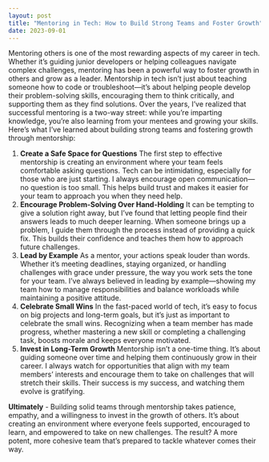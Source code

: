 ```yaml
---
layout: post
title: "Mentoring in Tech: How to Build Strong Teams and Foster Growth"
date: 2023-09-01
---
```


Mentoring others is one of the most rewarding aspects of my career in tech. Whether it’s guiding junior developers or helping colleagues navigate complex challenges, mentoring has been a powerful way to foster growth in others and grow as a leader.
Mentorship in tech isn’t just about teaching someone how to code or troubleshoot—it’s about helping people develop their problem-solving skills, encouraging them to think critically, and supporting them as they find solutions. Over the years, I’ve realized that successful mentoring is a two-way street: while you’re imparting knowledge, you’re also learning from your mentees and growing your skills.
Here’s what I’ve learned about building strong teams and fostering growth through mentorship:
1. **Create a Safe Space for Questions** The first step to effective mentorship is creating an environment where your team feels comfortable asking questions. Tech can be intimidating, especially for those who are just starting. I always encourage open communication—no question is too small. This helps build trust and makes it easier for your team to approach you when they need help.
2. **Encourage Problem-Solving Over Hand-Holding** It can be tempting to give a solution right away, but I’ve found that letting people find their answers leads to much deeper learning. When someone brings up a problem, I guide them through the process instead of providing a quick fix. This builds their confidence and teaches them how to approach future challenges.
3. **Lead by Example** As a mentor, your actions speak louder than words. Whether it’s meeting deadlines, staying organized, or handling challenges with grace under pressure, the way you work sets the tone for your team. I’ve always believed in leading by example—showing my team how to manage responsibilities and balance workloads while maintaining a positive attitude.
4. **Celebrate Small Wins** In the fast-paced world of tech, it’s easy to focus on big projects and long-term goals, but it’s just as important to celebrate the small wins. Recognizing when a team member has made progress, whether mastering a new skill or completing a challenging task, boosts morale and keeps everyone motivated.
5. **Invest in Long-Term Growth** Mentorship isn’t a one-time thing. It’s about guiding someone over time and helping them continuously grow in their career. I always watch for opportunities that align with my team members’ interests and encourage them to take on challenges that will stretch their skills. Their success is my success, and watching them evolve is gratifying.

**Ultimately** - Building solid teams through mentorship takes patience, empathy, and a willingness to invest in the growth of others. It’s about creating an environment where everyone feels supported, encouraged to learn, and empowered to take on new challenges. The result? A more potent, more cohesive team that’s prepared to tackle whatever comes their way.